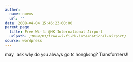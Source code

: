 ```yaml
---
author:
  name: noems
  url: ''
date: 2008-04-04 15:46:23+00:00
parent_page:
  title: Free Wi-fi @HK International Airport
  urlpath: /2008/03/free-wi-fi-hk-international-airport/
source: wordpress
---
```


may i ask why do you always go to hongkong? Transformers!!